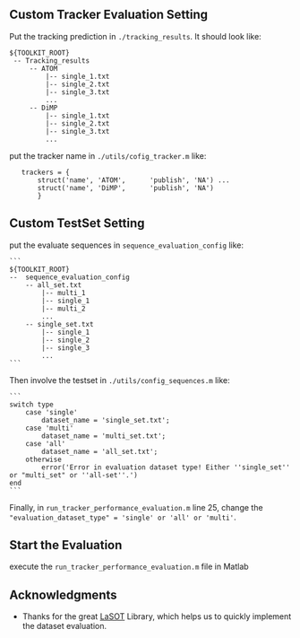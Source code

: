 
## Custom Tracker Evaluation Setting
Put the tracking prediction in `./tracking_results`. It should look like:
   ```
   ${TOOLKIT_ROOT}
    -- Tracking_results
        -- ATOM
            |-- single_1.txt
            |-- single_2.txt
            |-- single_3.txt
            ...
        -- DiMP
            |-- single_1.txt
            |-- single_2.txt
            |-- single_3.txt
            ...
   ```

put the tracker name in  `./utils/cofig_tracker.m` like:
 ```
    trackers = {
        struct('name', 'ATOM',      'publish', 'NA') ...
        struct('name', 'DiMP',      'publish', 'NA')
        }
 ```

## Custom TestSet Setting
put the evaluate sequences in `sequence_evaluation_config` like:

    ```
    ${TOOLKIT_ROOT}
    --  sequence_evaluation_config
        -- all_set.txt
            |-- multi_1
            |-- single_1
            |-- multi_2
            ...
        -- single_set.txt
            |-- single_1
            |-- single_2
            |-- single_3
            ...
    ```
Then involve the testset in `./utils/config_sequences.m` like:

    ```
    switch type
        case 'single'
            dataset_name = 'single_set.txt';
        case 'multi'
            dataset_name = 'multi_set.txt';
        case 'all'
            dataset_name = 'all_set.txt';
        otherwise
            error('Error in evaluation dataset type! Either ''single_set'' or "multi_set" or ''all-set''.')
    end
    ```
Finally, in `run_tracker_performance_evaluation.m` line 25, change the `"evaluation_dataset_type" = 'single' or 'all' or 'multi'`.

## Start the Evaluation

execute the `run_tracker_performance_evaluation.m` file in Matlab


## Acknowledgments
* Thanks for the great [LaSOT](https://github.com/HengLan/LaSOT_Evaluation_Toolkit) Library, which helps us to quickly implement the dataset evaluation.

